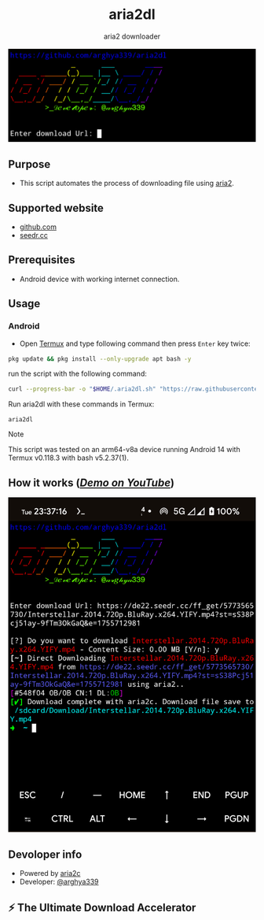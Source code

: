 <h1 align="center">aria2dl</h1>
<p align="center">
aria2 downloader
<br>
<br>
<img src="docs/images/Main.png">
<br>

## Purpose
- This script automates the process of downloading file using [aria2](https://github.com/aria2/aria2).

## Supported website
- [github.com](https://github.com/)
- [seedr.cc](https://seedr.cc/)

## Prerequisites
- Android device with working internet connection.

## Usage
### Android
  - Open [Termux](https://github.com/termux/termux-app/releases/) and type following command then press `Enter` key twice:
  ```sh
  pkg update && pkg install --only-upgrade apt bash -y
  ```
  run the script with the following command:
  ```sh
  curl --progress-bar -o "$HOME/.aria2dl.sh" "https://raw.githubusercontent.com/arghya339/aria2dl/main/Termux/aria2dl.sh" && bash "$HOME/.aria2dl.sh"
  ```
  Run aria2dl with these commands in Termux:
  ```
  aria2dl
  ```
> [!NOTE]
> This script was tested on an arm64-v8a device running Android 14 with Termux v0.118.3 with bash v5.2.37(1).

## How it works (_[Demo on YouTube](https://youtube.com/)_)

![image](docs/images/Result_Android.png)

## Devoloper info
- Powered by [aria2c](https://github.com/aria2/aria2)
- Developer: [@arghya339](https://github.com/arghya339)

## ⚡ The Ultimate Download Accelerator
